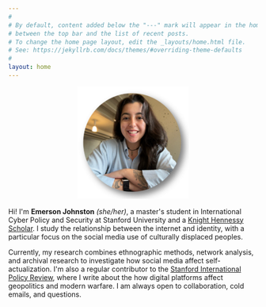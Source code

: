 ```yaml
---
#
# By default, content added below the "---" mark will appear in the home page
# between the top bar and the list of recent posts.
# To change the home page layout, edit the _layouts/home.html file.
# See: https://jekyllrb.com/docs/themes/#overriding-theme-defaults
#
layout: home
---
```


<p align="center" title="Emerson Johnston Headshot">
   <img src="/images/headshot.png" width="45%" />
</p>

Hi! I'm **Emerson Johnston** *(she/her)*, a master's student in International Cyber Policy and Security at Stanford University and a [Knight Hennessy Scholar](https://knight-hennessy.stanford.edu/people/emerson-johnston). I study the relationship between the internet and identity, with a particular focus on the social media use of culturally displaced peoples. 

Currently, my research combines ethnographic methods, network analysis, and archival research to investigate how social media affect self-actualization. I'm also a regular contributor to the [Stanford International Policy Review](https://fsi.stanford.edu/sipr), where I write about the how digital platforms affect geopolitics and modern warfare. I am always open to collaboration, cold emails, and questions.


